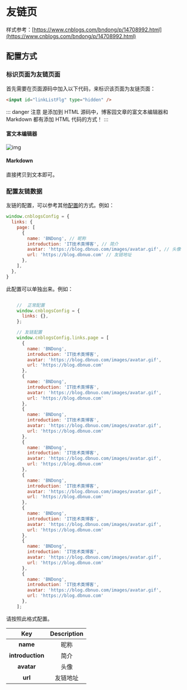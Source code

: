 # 友链页

样式参考：[https://www.cnblogs.com/bndong/p/14708992.html](https://www.cnblogs.com/bndong/p/14708992.html)

## 配置方式

### 标识页面为友链页面

首先需要在页面源码中加入以下代码，来标识该页面为友链页面：

```html
<input id="linkListFlg" type="hidden" />
```

::: danger 注意
是添加到 HTML 源码中，博客园文章的富文本编辑器和 Markdown 都有添加 HTML 代码的方式！
:::

#### 富文本编辑器

![img](/images/reprinted/reprinted_01.png)

#### Markdown

直接拷贝到文本即可。

### 配置友链数据

友链的配置，可以参考其他[配置](/reference/configs)的方式。例如：

```javascript
window.cnblogsConfig = {
  links: {
    page: [
      {
        name: 'BNDong', // 昵称
        introduction: 'IT技术类博客', // 简介
        avatar: 'https://blog.dbnuo.com/images/avatar.gif', // 头像
        url: 'https://blog.dbnuo.com' // 友链地址
      },
    ],
  },
}
```

此配置可以单独出来。例如：

```javascript

    //  正常配置
    window.cnblogsConfig = {
      links: {},
    };

    // 友链配置
    window.cnblogsConfig.links.page = [
      {
        name: 'BNDong',
        introduction: 'IT技术类博客',
        avatar: 'https://blog.dbnuo.com/images/avatar.gif',
        url: 'https://blog.dbnuo.com'
      },
      {
        name: 'BNDong',
        introduction: 'IT技术类博客',
        avatar: 'https://blog.dbnuo.com/images/avatar.gif',
        url: 'https://blog.dbnuo.com'
      },
      {
        name: 'BNDong',
        introduction: 'IT技术类博客',
        avatar: 'https://blog.dbnuo.com/images/avatar.gif',
        url: 'https://blog.dbnuo.com'
      },
      {
        name: 'BNDong',
        introduction: 'IT技术类博客',
        avatar: 'https://blog.dbnuo.com/images/avatar.gif',
        url: 'https://blog.dbnuo.com'
      },
      {
        name: 'BNDong',
        introduction: 'IT技术类博客',
        avatar: 'https://blog.dbnuo.com/images/avatar.gif',
        url: 'https://blog.dbnuo.com'
      },
      {
        name: 'BNDong',
        introduction: 'IT技术类博客',
        avatar: 'https://blog.dbnuo.com/images/avatar.gif',
        url: 'https://blog.dbnuo.com'
      },
      {
        name: 'BNDong',
        introduction: 'IT技术类博客',
        avatar: 'https://blog.dbnuo.com/images/avatar.gif',
        url: 'https://blog.dbnuo.com'
      },
      {
        name: 'BNDong',
        introduction: 'IT技术类博客',
        avatar: 'https://blog.dbnuo.com/images/avatar.gif',
        url: 'https://blog.dbnuo.com'
      },
    ];
```

请按照此格式配置。

|     **Key**      | **Description** |
| :--------------: | :-------------: |
|     **name**     |      昵称       |
| **introduction** |      简介       |
|    **avatar**    |      头像       |
|     **url**      |    友链地址     |